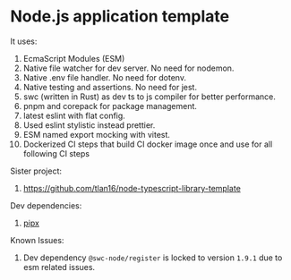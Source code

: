# Node.js application template

It uses:

1. EcmaScript Modules (ESM)
2. Native file watcher for dev server. No need for nodemon.
3. Native .env file handler. No need for dotenv.
4. Native testing and assertions. No need for jest.
5. swc (written in Rust) as dev ts to js compiler for better performance.
6. pnpm and corepack for package management.
7. latest eslint with flat config.
8. Used eslint stylistic instead prettier.
9. ESM named export mocking with vitest.
10. Dockerized CI steps that build CI docker image once and use for all following CI steps

Sister project:

1. https://github.com/tlan16/node-typescript-library-template

Dev dependencies:

1. [pipx](https://pipx.pypa.io/stable/installation/)

Known Issues:

1. Dev dependency `@swc-node/register` is locked to version `1.9.1` due to esm related issues.
